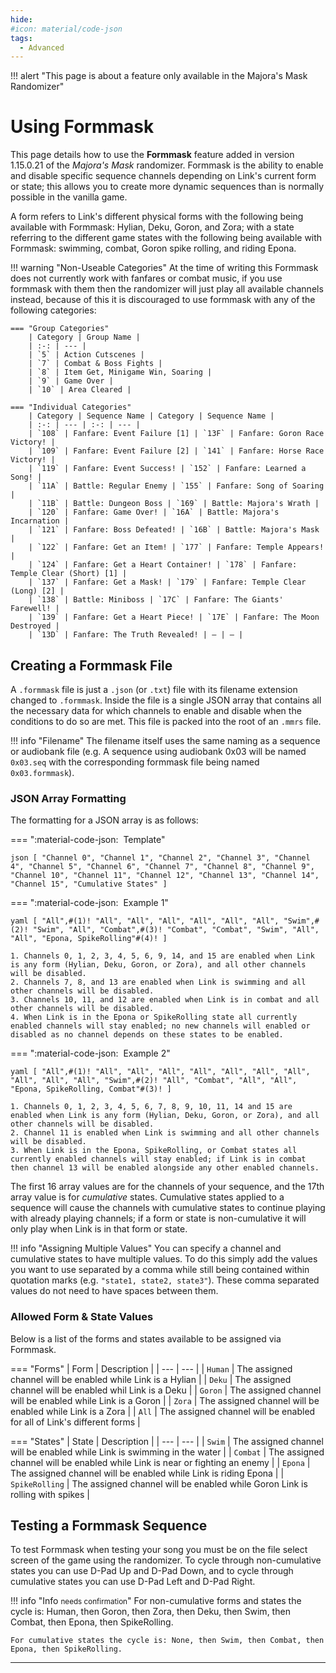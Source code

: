 ```yaml
---
hide:
#icon: material/code-json
tags:
  - Advanced
---
```


!!! alert "This page is about a feature only available in the Majora's Mask Randomizer"

# Using Formmask
This page details how to use the **Formmask** feature added in version 1.15.0.21 of the *Majora's Mask* randomizer. Formmask is the ability to enable and disable specific sequence channels depending on Link's current form or state; this allows you to create more dynamic sequences than is normally possible in the vanilla game.

A form refers to Link's different physical forms with the following being available with Formmask: Hylian, Deku, Goron, and Zora; with a state referring to the different game states with the following being available with Formmask: swimming, combat, Goron spike rolling, and riding Epona.

!!! warning "Non-Useable Categories"
    At the time of writing this Formmask does not currently work with fanfares or combat music, if you use formmask with them then the randomizer will just play all available channels instead, because of this it is discouraged to use formmask with any of the following categories:

    === "Group Categories"
        | Category | Group Name |
        | :-: | --- |
        | `5` | Action Cutscenes |
        | `7` | Combat & Boss Fights |
        | `8` | Item Get, Minigame Win, Soaring |
        | `9` | Game Over |
        | `10` | Area Cleared |

    === "Individual Categories"
        | Category | Sequence Name | Category | Sequence Name |
        | :-: | --- | :-: | --- |
        | `108` | Fanfare: Event Failure [1] | `13F` | Fanfare: Goron Race Victory! |
        | `109` | Fanfare: Event Failure [2] | `141` | Fanfare: Horse Race Victory! |
        | `119` | Fanfare: Event Success! | `152` | Fanfare: Learned a Song! |
        | `11A` | Battle: Regular Enemy | `155` | Fanfare: Song of Soaring |
        | `11B` | Battle: Dungeon Boss | `169` | Battle: Majora's Wrath |
        | `120` | Fanfare: Game Over! | `16A` | Battle: Majora's Incarnation |
        | `121` | Fanfare: Boss Defeated! | `16B` | Battle: Majora's Mask |
        | `122` | Fanfare: Get an Item! | `177` | Fanfare: Temple Appears! |
        | `124` | Fanfare: Get a Heart Container! | `178` | Fanfare: Temple Clear (Short) [1] |
        | `137` | Fanfare: Get a Mask! | `179` | Fanfare: Temple Clear (Long) [2] |
        | `138` | Battle: Miniboss | `17C` | Fanfare: The Giants' Farewell! |
        | `139` | Fanfare: Get a Heart Piece! | `17E` | Fanfare: The Moon Destroyed |
        | `13D` | Fanfare: The Truth Revealed! | — | — |

## Creating a Formmask File
A `.formmask` file is just a `.json` (or `.txt`) file with its filename extension changed to `.formmask`. Inside the file is a single JSON array that contains all the necessary data for which channels to enable and disable when the conditions to do so are met. This file is packed into the root of an `.mmrs` file.

!!! info "Filename"
    The filename itself uses the same naming as a sequence or audiobank file (e.g. A sequence using audiobank 0x03 will be named `0x03.seq` with the corresponding formmask file being named `0x03.formmask`).

### JSON Array Formatting
The formatting for a JSON array is as follows:

=== ":material-code-json: &nbsp;Template"
    <div class="annotate" markdown>
    ``` json
    [
        "Channel 0",
        "Channel 1",
        "Channel 2",
        "Channel 3",
        "Channel 4",
        "Channel 5",
        "Channel 6",
        "Channel 7",
        "Channel 8",
        "Channel 9",
        "Channel 10",
        "Channel 11",
        "Channel 12",
        "Channel 13",
        "Channel 14",
        "Channel 15",
        "Cumulative States"
    ]
    ```
    </div>

=== ":material-code-json: &nbsp;Example 1"
    <div class="annotate" markdown>
    ``` yaml
    [
        "All",#(1)!
        "All",
        "All",
        "All",
        "All",
        "All",
        "All",
        "Swim",#(2)!
        "Swim",
        "All",
        "Combat",#(3)!
        "Combat",
        "Combat",
        "Swim",
        "All",
        "All",
        "Epona, SpikeRolling"#(4)!
    ]
    ```
    </div>

    1. Channels 0, 1, 2, 3, 4, 5, 6, 9, 14, and 15 are enabled when Link is any form (Hylian, Deku, Goron, or Zora), and all other channels will be disabled.
    2. Channels 7, 8, and 13 are enabled when Link is swimming and all other channels will be disabled.
    3. Channels 10, 11, and 12 are enabled when Link is in combat and all other channels will be disabled.
    4. When Link is in the Epona or SpikeRolling state all currently enabled channels will stay enabled; no new channels will enabled or disabled as no channel depends on these states to be enabled.

=== ":material-code-json: &nbsp;Example 2"
    <div class="annotate" markdown>
    ``` yaml
    [
        "All",#(1)!
        "All",
        "All",
        "All",
        "All",
        "All",
        "All",
        "All",
        "All",
        "All",
        "All",
        "Swim",#(2)!
        "All",
        "Combat",
        "All",
        "All",
        "Epona, SpikeRolling, Combat"#(3)!
    ]
    ```
    </div>

    1. Channels 0, 1, 2, 3, 4, 5, 6, 7, 8, 9, 10, 11, 14 and 15 are enabled when Link is any form (Hylian, Deku, Goron, or Zora), and all other channels will be disabled.
    2. Channel 11 is enabled when Link is swimming and all other channels will be disabled.
    3. When Link is in the Epona, SpikeRolling, or Combat states all currently enabled channels will stay enabled; if Link is in combat then channel 13 will be enabled alongside any other enabled channels.

The first 16 array values are for the channels of your sequence, and the 17th array value is for *cumulative* states. Cumulative states applied to a sequence will cause the channels with cumulative states to continue playing with already playing channels; if a form or state is non-cumulative it will only play when Link is in that form or state.

!!! info "Assigning Multiple Values"
    You can specify a channel and cumulative states to have multiple values. To do this simply add the values you want to use separated by a comma while still being contained within quotation marks (e.g. `"state1, state2, state3"`). These comma separated values do not need to have spaces between them.

### Allowed Form & State Values
Below is a list of the forms and states available to be assigned via Formmask.

=== "Forms"
    | Form | Description |
    | --- | --- |
    | `Human` | The assigned channel will be enabled while Link is a Hylian |
    | `Deku` | The assigned channel will be enabled whil Link is a Deku |
    | `Goron` | The assigned channel will be enabled while Link is a Goron |
    | `Zora` | The assigned channel will be enabled while Link is a Zora |
    | `All` | The assigned channel will be enabled for all of Link's different forms |

=== "States"
    | State | Description |
    | --- | --- |
    | `Swim` | The assigned channel will be enabled while Link is swimming in the water |
    | `Combat` | The assigned channel will be enabled while Link is near or fighting an enemy |
    | `Epona` | The assigned channel will be enabled while Link is riding Epona |
    | `SpikeRolling` | The assigned channel will be enabled while Goron Link is rolling with spikes |

## Testing a Formmask Sequence
To test Formmask when testing your song you must be on the file select screen of the game using the randomizer. To cycle through non-cumulative states you can use D-Pad Up and D-Pad Down, and to cycle through cumulative states you can use D-Pad Left and D-Pad Right.

!!! info "Info <small>needs confirmation</small>"
    For non-cumulative forms and states the cycle is: Human, then Goron, then Zora, then Deku, then Swim, then Combat, then Epona, then SpikeRolling.

    For cumulative states the cycle is: None, then Swim, then Combat, then Epona, then SpikeRolling.

-----